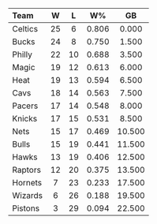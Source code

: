 | Team                             |  W  |  L  |  W%   |   GB   |
|:---------------------------------|:---:|:---:|:-----:|:------:|
| [](/r/bostonceltics) Celtics     | 25  |  6  | 0.806 | 0.000  |
| [](/r/mkebucks) Bucks            | 24  |  8  | 0.750 | 1.500  |
| [](/r/sixers) Philly             | 22  | 10  | 0.688 | 3.500  |
| [](/r/orlandomagic) Magic        | 19  | 12  | 0.613 | 6.000  |
| [](/r/heat) Heat                 | 19  | 13  | 0.594 | 6.500  |
| [](/r/clevelandcavs) Cavs        | 18  | 14  | 0.563 | 7.500  |
| [](/r/pacers) Pacers             | 17  | 14  | 0.548 | 8.000  |
| [](/r/nyknicks) Knicks           | 17  | 15  | 0.531 | 8.500  |
| [](/r/gonets) Nets               | 15  | 17  | 0.469 | 10.500 |
| [](/r/chicagobulls) Bulls        | 15  | 19  | 0.441 | 11.500 |
| [](/r/atlantahawks) Hawks        | 13  | 19  | 0.406 | 12.500 |
| [](/r/torontoraptors) Raptors    | 12  | 20  | 0.375 | 13.500 |
| [](/r/charlottehornets) Hornets  |  7  | 23  | 0.233 | 17.500 |
| [](/r/washingtonwizards) Wizards |  6  | 26  | 0.188 | 19.500 |
| [](/r/detroitpistons) Pistons    |  3  | 29  | 0.094 | 22.500 |